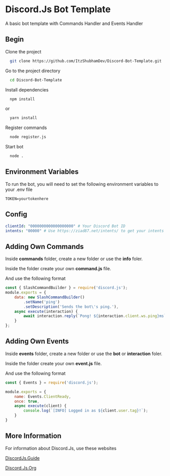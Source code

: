 
# Discord.Js Bot Template

A basic bot template with Commands Handler and Events Handler




## Begin

Clone the project

```bash
  git clone https://github.com/ItzShubhamDev/Discord-Bot-Template.git
```

Go to the project directory

```bash
  cd Discord-Bot-Template
```

Install dependencies

```bash
  npm install
```
or 
```bash
  yarn install
```

Register commands

```bash
  node register.js
```
Start bot

```bash
  node .
```



    
## Environment Variables

To run the bot, you will need to set the following environment variables to your .env file

```text
TOKEN=yourtokenhere
```



## Config

```yaml
clientId: "0000000000000000000" # Your Discord Bot ID
intents: "00000" # Use https://ziad87.net/intents/ to get your intents
```


## Adding Own Commands

Inside **commands** folder, create a new folder or use the **info** foler.

Inside the folder create your own **command.js** file.

And use the following format
```js
const { SlashCommandBuilder } = require('discord.js');
module.exports = {
    data: new SlashCommandBuilder()
        .setName('ping')
        .setDescription('Sends the bot\'s ping.'),
    async execute(interaction) {
        await interaction.reply(`Pong! ${interaction.client.ws.ping}ms`);
    }
};
```

## Adding Own Events

Inside **events** folder, create a new folder or use the **bot** or  **interaction** foler.

Inside the folder create your own **event.js** file.

And use the following format 

```js
const { Events } = require('discord.js');

module.exports = {
    name: Events.ClientReady,
    once: true,
    async execute(client) {
        console.log(`[INFO] Logged in as ${client.user.tag}!`);
    }
}
```


## More Information

For information about Discord.Js, use these websites

[DiscordJs.Guide](https://discordjs.guide)

[Discord.Js.Org](https://discord.js.org)

